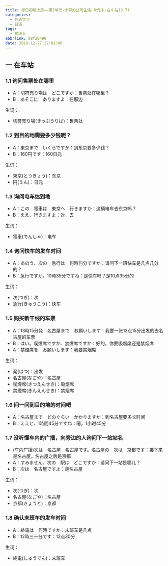 ```yaml
---
title: 标日初级上册——第2单元-小李的公司生活-单元末-在车站(8.7)
categories:
  - 外语学习
  - 日语
tags:
  - 初级上
abbrlink: d8f20499
date: 2019-12-27 22:01:06
---
```

## 一 在车站

### 1.1 询问售票处在哪里

* A：切符売り場は　どこですか：售票处在哪里？
* B：あそこに　ありますよ：在那边

<!--more-->

生词：

* 切符売り場(きっぷうりば)：售票处

### 1.2 到目的地需要多少钱呢？

* A：東京まで　いくらですか：到东京要多少钱？
* B：160円です：160日元

生词：

* 東京(とうきょう)：东京
* 円(えん)：日元

### 1.3 询问电车达到地

* A：この　電車は　東京へ　行きますか：这辆电车去东京吗？
* B：ええ、行きますよ：对，去

生词：

* 電車(でんしゃ)：电车

### 1.4 询问快车的发车时间

* A：あのう、次の　急行は　何時何分ですか：请问下一班快车是几点几分的？
* B：急行ですか。10時35分ですね：是快车吗？是10点35分的

生词：

* 次(つぎ)：次
* 急行(きゅうこう)：快车

### 1.5 购买新干线的车票

* A：13時15分発　名古屋まで　お願いします：我要一张13点15分出发的去名古屋的车票
* B：はい。喫煙席ですか、禁煙席ですか：好的，你要吸烟席还是禁烟席
* A：禁煙席を　お願いします：我要禁烟席

生词：

* 発(はつ)：出发
* 名古屋(なごや)：名古屋
* 喫煙席(きつえんせき)：吸烟席
* 禁煙席(きんえんせき)：禁烟席

### 1.6 问一问到目的地的时间吧

* A：名古屋まで　どのぐらい　かかりますか：到名古屋要多长时间
* B：ええと、1時間45分ですね：嗯，1小时45分

### 1.7 没听懂车内的广播，向旁边的人询问下一站站名

* (车内广播)次は　名古屋　名古屋です。名古屋の　次は　京都です：接下来是名古屋。名古屋之后是京都
* A：すみません、次の　駅は　どこですか：请问下一站是哪儿？
* B：次は　名古屋ですよ：是名古屋

生词：

* 次(つぎ)：次
* 名古屋(なごや)：名古屋
* 京都(きょうと)：京都

### 1.8 确认末班车的发车时间

* A：終電は　何時ですか：末班车是几点
* B：12時三十分です：12点30分

生词：

* 終電(しゅうでん)：末班车